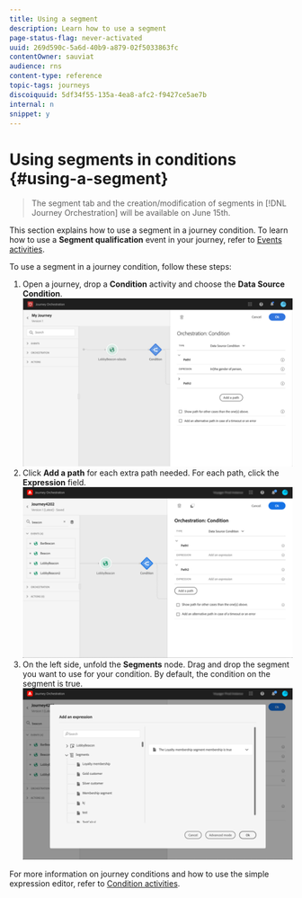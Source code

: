 ```yaml
---
title: Using a segment
description: Learn how to use a segment
page-status-flag: never-activated
uuid: 269d590c-5a6d-40b9-a879-02f5033863fc
contentOwner: sauviat
audience: rns
content-type: reference
topic-tags: journeys
discoiquuid: 5df34f55-135a-4ea8-afc2-f9427ce5ae7b
internal: n
snippet: y
---
```



# Using segments in conditions {#using-a-segment}

>The segment tab and the creation/modification of segments in [!DNL Journey Orchestration] will be available on June 15th.

This section explains how to use a segment in a journey condition.
To learn how to use a **Segment qualification** event in your journey, refer to [Events activities](../building-journeys/event-activities.md#segment-qualification).

To use a segment in a journey condition, follow these steps:

1. Open a journey, drop a **Condition** activity and choose the **Data Source Condition**.
  ![](../assets/journey47.png)
1. Click **Add a path** for each extra path needed. For each path, click the **Expression** field.
  ![](../assets/segment3.png)
1. On the left side, unfold the **Segments** node. Drag and drop the segment you want to use for your condition. By default, the condition on the segment is true.
  ![](../assets/segment4.png)

For more information on journey conditions and how to use the simple expression editor, refer to [Condition activities](../building-journeys/condition-activity.md#about_condition).
